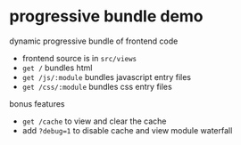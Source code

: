 # progressive bundle demo

dynamic progressive bundle of frontend code

- frontend source is in `src/views`
- `get /` bundles html
- `get /js/:module` bundles javascript entry files
- `get /css/:module` bundles css entry files

bonus features

- `get /cache` to view and clear the cache
- add `?debug=1` to disable cache and view module waterfall
